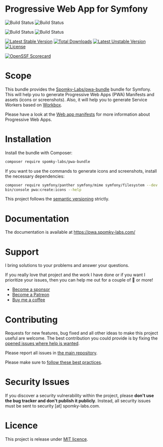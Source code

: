 # Progressive Web App for Symfony

![Build Status](https://github.com/Spomky-Labs/pwa-bundle/workflows/Coding%20Standards/badge.svg)
![Build Status](https://github.com/Spomky-Labs/pwa-bundle/workflows/Static%20Analyze/badge.svg)

![Build Status](https://github.com/Spomky-Labs/pwa-bundle/workflows/Unit%20and%20Functional%20Tests/badge.svg)
![Build Status](https://github.com/Spomky-Labs/pwa-bundle/workflows/Rector%20Checkstyle/badge.svg)

[![Latest Stable Version](https://poser.pugx.org/Spomky-Labs/pwa-bundle/v/stable.png)](https://packagist.org/packages/Spomky-Labs/pwa-bundle)
[![Total Downloads](https://poser.pugx.org/Spomky-Labs/pwa-bundle/downloads.png)](https://packagist.org/packages/Spomky-Labs/pwa-bundle)
[![Latest Unstable Version](https://poser.pugx.org/Spomky-Labs/pwa-bundle/v/unstable.png)](https://packagist.org/packages/Spomky-Labs/pwa-bundle)
[![License](https://poser.pugx.org/Spomky-Labs/pwa-bundle/license.png)](https://packagist.org/packages/Spomky-Labs/pwa-bundle)

[![OpenSSF Scorecard](https://api.securityscorecards.dev/projects/github.com/Spomky-Labs/pwa-bundle/badge)](https://api.securityscorecards.dev/projects/github.com/Spomky-Labs/pwa-bundle)

# Scope

This bundle provides the [Spomky-Labs/pwa-bundle](https://github.com/Spomky-Labs/pwa-bundle) bundle for Symfony.
This will help you to generate Progressive Web Apps (PWA) Manifests and assets (icons or screenshots).
Also, it will help you to generate Service Workers based on [Workbox](https://developers.google.com/web/tools/workbox).

Please have a look at the [Web app manifests](https://developer.mozilla.org/en-US/docs/Web/Manifest) for more information about Progressive Web Apps.

# Installation

Install the bundle with Composer:

```bash
composer require spomky-labs/pwa-bundle
```

If you want to use the commands to generate icons and screenshots, install the necessary dependencies:

```bash
composer require symfony/panther symfony/mime symfony/filesystem --dev
bin/console pwa:create:icons --help
```

This project follows the [semantic versioning](http://semver.org/) strictly.

# Documentation

The documentation is available at https://pwa.spomky-labs.com/

# Support

I bring solutions to your problems and answer your questions.

If you really love that project and the work I have done or if you want I prioritize your issues, then you can help me out for a couple of :beers: or more!

-   [Become a sponsor](https://github.com/sponsors/Spomky)
-   [Become a Patreon](https://www.patreon.com/FlorentMorselli)
-   [Buy me a coffee](https://www.buymeacoffee.com/FlorentMorselli)

# Contributing

Requests for new features, bug fixed and all other ideas to make this project useful are welcome.
The best contribution you could provide is by fixing the [opened issues where help is wanted](https://github.com/Spomky-Labs/pwa-bundle/issues?q=is%3Aissue+is%3Aopen+label%3A%22help+wanted%22).

Please report all issues in [the main repository](https://github.com/Spomky-Labs/pwa-bundle/issues).

Please make sure to [follow these best practices](.github/CONTRIBUTING.md).

# Security Issues

If you discover a security vulnerability within the project, please **don't use the bug tracker and don't publish it publicly**.
Instead, all security issues must be sent to security [at] spomky-labs.com.

# Licence

This project is release under [MIT licence](LICENSE).
